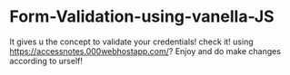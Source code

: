 # Form-Validation-using-vanella-JS
It gives u the concept to validate your credentials!
check it! using
https://accessnotes.000webhostapp.com/?
Enjoy and do make changes according to urself!
